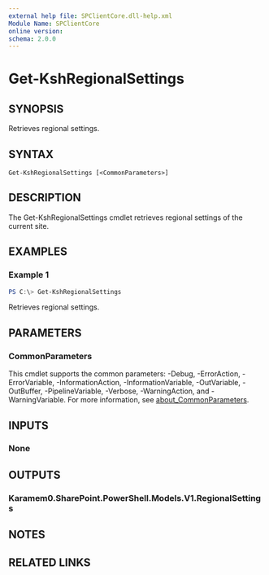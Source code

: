 ```yaml
---
external help file: SPClientCore.dll-help.xml
Module Name: SPClientCore
online version:
schema: 2.0.0
---
```


# Get-KshRegionalSettings

## SYNOPSIS
Retrieves regional settings.

## SYNTAX

```
Get-KshRegionalSettings [<CommonParameters>]
```

## DESCRIPTION
The Get-KshRegionalSettings cmdlet retrieves regional settings of the current site.

## EXAMPLES

### Example 1
```powershell
PS C:\> Get-KshRegionalSettings
```

Retrieves regional settings.

## PARAMETERS

### CommonParameters
This cmdlet supports the common parameters: -Debug, -ErrorAction, -ErrorVariable, -InformationAction, -InformationVariable, -OutVariable, -OutBuffer, -PipelineVariable, -Verbose, -WarningAction, and -WarningVariable. For more information, see [about_CommonParameters](http://go.microsoft.com/fwlink/?LinkID=113216).

## INPUTS

### None

## OUTPUTS

### Karamem0.SharePoint.PowerShell.Models.V1.RegionalSettings

## NOTES

## RELATED LINKS
